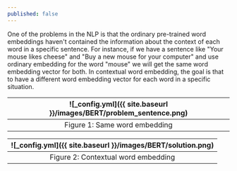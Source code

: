 ```yaml
---
published: false
---
```

One of the problems in the NLP is that the ordinary pre-trained word embeddings haven't contained the information about the context of each word in a specific sentence. For instance, if we have a sentence like "Your mouse likes cheese" and "Buy a new mouse for your computer" and use ordinary embedding for the word "mouse" we will get the same word embedding vector for both. In contextual word embedding, the goal is that to have a different word embedding vector for each word in a specific situation.

|![_config.yml]({{ site.baseurl }}/images/BERT/problem_sentence.png)|
|:--:| 
| Figure 1: Same word embedding|

|![_config.yml]({{ site.baseurl }}/images/BERT/solution.png)|
|:--:| 
| Figure 2: Contextual word embedding|
